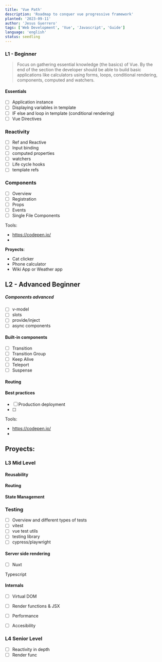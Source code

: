 ```yaml
---
title: 'Vue Path'
description: 'Roadmap to conquer vue progressive framework'
planted: '2023-09-11'
author: 'Jesus Guerrero'
tags: ['Web Development', 'Vue', 'Javascript', 'Guide']
language: 'english'
status: seedling
---
```



### L1 - Beginner
> Focus on gathering essential knowledge (the basics) of Vue. By the end of the section
> the developer should be able to build basic applications like calculators using forms, loops, conditional rendering, components, computed and watchers.

#### Essentials
- [ ] Application instance
- [ ] Displaying variables in template
- [ ] IF else and loop in template (conditional rendering)
- [ ] Vue Directives
### Reactivity
- [ ] Ref and Reactive 
- [ ] Input binding
- [ ] computed properties
- [ ] watchers
- [ ] Life cycle hooks
- [ ] template refs

### Components
- [ ] Overview
- [ ] Registration
- [ ] Props
- [ ] Events
- [ ] Single File Components

Tools:
- https://codepen.io/
-  

**Proyects**: 
 - Cat clicker
 - Phone calculator
 - Wiki App or Weather app

## L2 - Advanced Beginner
> 
##### Components advanced
- [ ] v-model
- [ ] slots
- [ ] provide/inject
- [ ] async components

#### Built-in components
- [ ] Transition
- [ ] Transition Group
- [ ] Keep Alive
- [ ] Teleport
- [ ] Suspense

#### Routing
#### Best practices
- [ ] Production deployment
- [ ]


Tools:
- https://codepen.io/
-  
Proyects: 
- 

### L3 Mid Level

#### Reusability

#### Routing

#### State Management
### Testing
- [ ] Overview and different types of tests
- [ ] vitest
- [ ] vue test utils
- [ ] testing library
- [ ] cypress/playwright
#### Server side rendering
- [ ] Nuxt

Typescript

#### Internals
- [ ] Virtual DOM
- [ ] Render functions & JSX
- [ ] Performance
- [ ] Accesibility


### L4 Senior Level
- [ ] Reactivity in depth
- [ ] Render func
